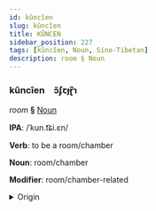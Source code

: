 ```yaml
---
id: kûncîen
slug: kûncîen
title: KÛNCEN
sidebar_position: 227
tags: [kûncîen, Noun, Sino-Tibetan]
description: room § Noun
---
```


### kûncîen&emsp;<span kind="abugida">ɔ̃ʄꞇɟɽ̃ɿ</span>

*room* **§** [Noun](../../tags/Noun)

**IPA**: /ˈkun.t͡ɕi.ɛn/

**Verb**: to be a room/chamber

**Noun**: room/chamber

**Modifier**: room/chamber-related

<details>
    <summary>Origin</summary>
    Mandarin 空間 kōngjiān /kʰʊŋ.tɕjɛn/<br/>
    <em>Sino-Tibetan Language Family</em>
</details>